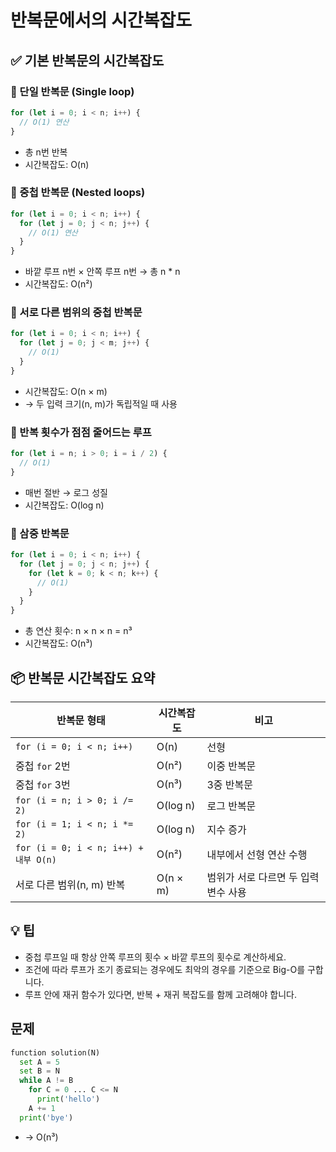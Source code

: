 # 반복문에서의 시간복잡도


## ✅ 기본 반복문의 시간복잡도

### 🔹 단일 반복문 (Single loop)
```js
for (let i = 0; i < n; i++) {
  // O(1) 연산
}
```
- 총 n번 반복
- 시간복잡도: O(n)

### 🔹 중첩 반복문 (Nested loops)
```js
for (let i = 0; i < n; i++) {
  for (let j = 0; j < n; j++) {
    // O(1) 연산
  }
}
```
- 바깥 루프 n번 × 안쪽 루프 n번 → 총 n * n
- 시간복잡도: O(n²)


### 🔹 서로 다른 범위의 중첩 반복문
```js
for (let i = 0; i < n; i++) {
  for (let j = 0; j < m; j++) {
    // O(1)
  }
}
```
- 시간복잡도: O(n × m)
- → 두 입력 크기(n, m)가 독립적일 때 사용

### 🔹 반복 횟수가 점점 줄어드는 루프
```js
for (let i = n; i > 0; i = i / 2) {
  // O(1)
}
```
- 매번 절반 → 로그 성질
- 시간복잡도: O(log n)

### 🔹 삼중 반복문
```js
for (let i = 0; i < n; i++) {
  for (let j = 0; j < n; j++) {
    for (let k = 0; k < n; k++) {
      // O(1)
    }
  }
}
```
- 총 연산 횟수: n × n × n = n³
- 시간복잡도: O(n³)


## 📦 반복문 시간복잡도 요약
| 반복문 형태                       | 시간복잡도       | 비고                                 |
|----------------------------------|------------------|--------------------------------------|
| `for (i = 0; i < n; i++)`        | O(n)             | 선형                                 |
| 중첩 `for` 2번                   | O(n²)            | 이중 반복문                          |
| 중첩 `for` 3번                   | O(n³)            | 3중 반복문                           |
| `for (i = n; i > 0; i /= 2)`     | O(log n)         | 로그 반복문                          |
| `for (i = 1; i < n; i *= 2)`     | O(log n)         | 지수 증가                            |
| `for (i = 0; i < n; i++) + 내부 O(n)` | O(n²)        | 내부에서 선형 연산 수행              |
| 서로 다른 범위(n, m) 반복        | O(n × m)         | 범위가 서로 다르면 두 입력 변수 사용 |


## 💡 팁
- 중첩 루프일 때 항상 안쪽 루프의 횟수 × 바깥 루프의 횟수로 계산하세요.
- 조건에 따라 루프가 조기 종료되는 경우에도 최악의 경우를 기준으로 Big-O를 구합니다.
- 루프 안에 재귀 함수가 있다면, 반복 + 재귀 복잡도를 함께 고려해야 합니다.


## 문제
```py
function solution(N)
  set A = 5
  set B = N
  while A != B
    for C = 0 ... C <= N
      print('hello')
    A += 1
  print('bye')
```
- -> O(n³)
